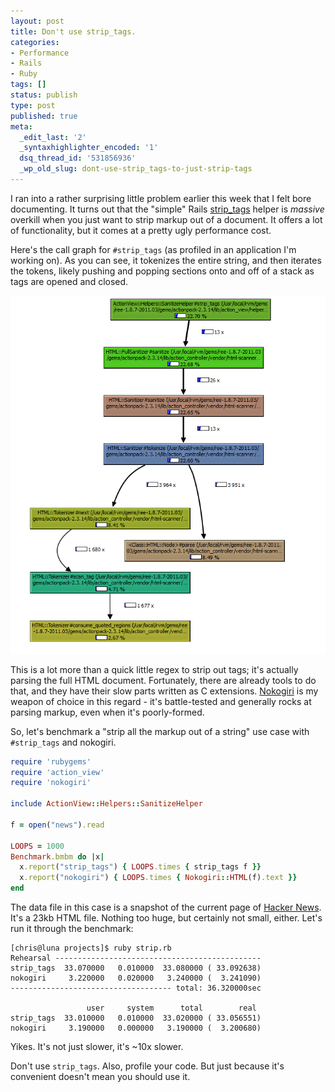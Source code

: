 ```yaml
---
layout: post
title: Don't use strip_tags.
categories:
- Performance
- Rails
- Ruby
tags: []
status: publish
type: post
published: true
meta:
  _edit_last: '2'
  _syntaxhighlighter_encoded: '1'
  dsq_thread_id: '531856936'
  _wp_old_slug: dont-use-strip_tags-to-just-strip-tags
---
```

I ran into a rather surprising little problem earlier this week that I felt bore documenting. It turns out that the "simple" Rails <a href="http://api.rubyonrails.org/classes/ActionView/Helpers/SanitizeHelper.html#method-i-strip_tags">strip_tags</a> helper is <i>massive</i> overkill when you just want to strip markup out of a document. It offers a lot of functionality, but it comes at a pretty ugly performance cost.

Here's the call graph for `#strip_tags` (as profiled in an application I'm working on). As you can see, it tokenizes the entire string, and then iterates the tokens, likely pushing and popping sections onto and off of a stack as tags are opened and closed.

![Call graph for strip_tags](/uploads/2012/01/strip_tags_call_graph.png)

This is a lot more than a quick little regex to strip out tags; it's actually parsing the full HTML document. Fortunately, there are already tools to do that, and they have their slow parts written as C extensions. <a href="http://nokogiri.org/">Nokogiri</a> is my weapon of choice in this regard - it's battle-tested and generally rocks at parsing markup, even when it's poorly-formed.

So, let's benchmark a "strip all the markup out of a string" use case with `#strip_tags` and nokogiri.

~~~ruby
require 'rubygems'
require 'action_view'
require 'nokogiri'

include ActionView::Helpers::SanitizeHelper

f = open("news").read

LOOPS = 1000
Benchmark.bmbm do |x|
  x.report("strip_tags") { LOOPS.times { strip_tags f }}
  x.report("nokogiri") { LOOPS.times { Nokogiri::HTML(f).text }}
end
~~~

The data file in this case is a snapshot of the current page of <a href="http://news.ycombinator.com/">Hacker News</a>. It's a 23kb HTML file. Nothing too huge, but certainly not small, either. Let's run it through the benchmark:

    [chris@luna projects]$ ruby strip.rb
    Rehearsal ----------------------------------------------
    strip_tags  33.070000   0.010000  33.080000 ( 33.092638)
    nokogiri     3.220000   0.020000   3.240000 (  3.241090)
    ------------------------------------ total: 36.320000sec

                     user     system      total        real
    strip_tags  33.010000   0.010000  33.020000 ( 33.056551)
    nokogiri     3.190000   0.000000   3.190000 (  3.200680)

Yikes. It's not just slower, it's ~10x slower.

Don't use `strip_tags`. Also, profile your code. But just because it's convenient doesn't mean you should use it.
